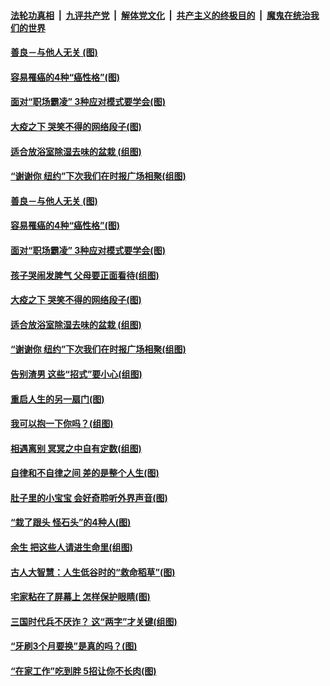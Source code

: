 ####  [法轮功真相](../../../../basic/blob/master/README.md?t=05051331) &nbsp;|&nbsp; [九评共产党](../../../../9ping.md/blob/master/README.md?t=05051331) &nbsp;|&nbsp; [解体党文化](../../../../jtdwh.md/blob/master/README.md?t=05051331)  &nbsp;|&nbsp; [共产主义的终极目的](../../../../gczydzjmd.md/blob/master/README.md?t=05051331) &nbsp;|&nbsp; [魔鬼在统治我们的世界](../../../../mgztzwmdsj.md/blob/master/README.md?t=05051331) 

#### [善良－与他人无关&nbsp;(图)](../pages/p8/931997.md?t=05051331) 

#### [容易罹癌的4种“癌性格”(图)](../pages/p8/931697.md?t=05051331) 

#### [面对“职场霸凌” 3种应对模式要学会(图)](../pages/p8/930802.md?t=05051331) 

#### [大疫之下 哭笑不得的网络段子(图)](../pages/p8/931989.md?t=05051331) 

#### [适合放浴室除湿去味的盆栽 (组图)](../pages/p8/931888.md?t=05051331) 

#### [“谢谢你 纽约”下次我们在时报广场相聚(组图)](../pages/p8/931469.md?t=05051331) 

#### [善良－与他人无关&nbsp;(图)](../pages/p8/931997.md?t=05051331) 

#### [容易罹癌的4种“癌性格”(图)](../pages/p8/931697.md?t=05051331) 

#### [面对“职场霸凌” 3种应对模式要学会(图)](../pages/p8/930802.md?t=05051331) 

#### [孩子哭闹发脾气 父母要正面看待(组图)](../pages/p8/931995.md?t=05051331) 

#### [大疫之下 哭笑不得的网络段子(图)](../pages/p8/931989.md?t=05051331) 

#### [适合放浴室除湿去味的盆栽 (组图)](../pages/p8/931888.md?t=05051331) 

#### [“谢谢你 纽约”下次我们在时报广场相聚(组图)](../pages/p8/931469.md?t=05051331) 

#### [告别渣男 这些“招式”要小心(组图)](../pages/p8/930798.md?t=05051331) 

#### [重启人生的另一扇门(图)](../pages/p8/931472.md?t=05051331) 

#### [我可以抱一下你吗？(组图)](../pages/p8/931928.md?t=05051331) 

#### [相遇离别 冥冥之中自有定数(组图)](../pages/p8/930565.md?t=05051331) 

#### [自律和不自律之间 差的是整个人生(图)](../pages/p8/931478.md?t=05051331) 

#### [肚子里的小宝宝 会好奇聆听外界声音(图)](../pages/p8/931819.md?t=05051331) 

#### [“栽了跟头 怪石头”的4种人(图)](../pages/p8/931187.md?t=05051331) 

#### [余生 把这些人请进生命里(组图)](../pages/p8/931498.md?t=05051331) 

#### [古人大智慧：人生低谷时的“救命稻草”(图)](../pages/p8/931816.md?t=05051331) 

#### [宅家粘在了屏幕上 怎样保护眼睛(图)](../pages/p8/931835.md?t=05051331) 

#### [三国时代兵不厌诈？ 这“两字”才关键(组图)](../pages/p8/931572.md?t=05051331) 

#### [“牙刷3个月要换”是真的吗？(图)](../pages/p8/931585.md?t=05051331) 

#### [“在家工作”吃到胖 5招让你不长肉(图)](../pages/p8/931736.md?t=05051331) 

